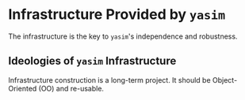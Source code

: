 # Infrastructure Provided by `yasim`

The infrastructure is the key to `yasim`'s independence and robustness.

## Ideologies of `yasim` Infrastructure

Infrastructure construction is a long-term project. It should be Object-Oriented (OO) and re-usable.

